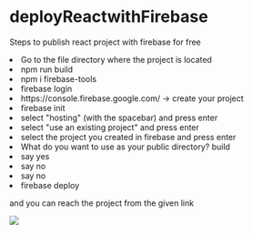 # deployReactwithFirebase
Steps to publish react project with firebase for free

<li> Go to the file directory where the project is located </li>
<li> npm run build </li>
<li> npm i firebase-tools </li>
<li> firebase login </li>
<li> https://console.firebase.google.com/ -> create your project </li>
<li> firebase init </li>
<li> select "hosting" (with the spacebar) and press enter </li>
<li> select "use an existing project" and press enter </li>
<li> select the project you created in firebase and press enter </li>
<li> What do you want to use as your public directory? build </li>
<li> say yes </li>
<li> say no </li>
<li> say no </li>
<li> firebase deploy </li>

and you can reach the project from the given link


<img src="https://w3tpoint.com/uploads/4aea8d0b521f93686cc33940342f19ac.png" width="auto">
